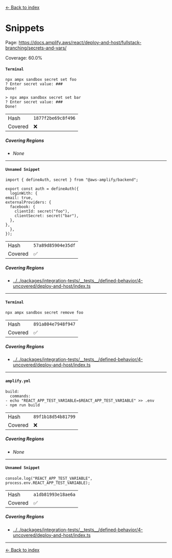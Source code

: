 [<- Back to index](../../../../../docs-pages.md)

#  Snippets

Page: https://docs.amplify.aws/react/deploy-and-host/fullstack-branching/secrets-and-vars/

Coverage: 60.0%

#### `Terminal`

~~~
npx ampx sandbox secret set foo
? Enter secret value: ###
Done!

> npx ampx sandbox secret set bar
? Enter secret value: ###
Done!

~~~

| | |
| -- | -- |
| Hash | `1877f2be69c8f496` |
| Covered | ❌ |

##### Covering Regions

- *None*

---

#### `Unnamed Snippet`

~~~
import { defineAuth, secret } from "@aws-amplify/backend";

export const auth = defineAuth({
  loginWith: {
email: true,
externalProviders: {
  facebook: {
    clientId: secret("foo"),
    clientSecret: secret("bar"),
  },
},
  },
});

~~~

| | |
| -- | -- |
| Hash | `57a89d85904e35df` |
| Covered | ✅ |

##### Covering Regions

- [../../packages/integration-tests/\_\_tests\_\_/defined-behavior/4-uncovered/deploy-and-host/index.ts](../../../../../../../packages/integration-tests/__tests__/defined-behavior/4-uncovered/deploy-and-host/index.ts#18)

---

#### `Terminal`

~~~
npx ampx sandbox secret remove foo

~~~

| | |
| -- | -- |
| Hash | `891a804e7948f947` |
| Covered | ✅ |

##### Covering Regions

- [../../packages/integration-tests/\_\_tests\_\_/defined-behavior/4-uncovered/deploy-and-host/index.ts](../../../../../../../packages/integration-tests/__tests__/defined-behavior/4-uncovered/deploy-and-host/index.ts#18)

---

#### `amplify.yml`

~~~
build:
  commands:
- echo "REACT_APP_TEST_VARIABLE=$REACT_APP_TEST_VARIABLE" >> .env
- npm run build

~~~

| | |
| -- | -- |
| Hash | `89f1b18d54b81799` |
| Covered | ❌ |

##### Covering Regions

- *None*

---

#### `Unnamed Snippet`

~~~
console.log("REACT_APP_TEST_VARIABLE", process.env.REACT_APP_TEST_VARIABLE);

~~~

| | |
| -- | -- |
| Hash | `a1db81993e18ae6a` |
| Covered | ✅ |

##### Covering Regions

- [../../packages/integration-tests/\_\_tests\_\_/defined-behavior/4-uncovered/deploy-and-host/index.ts](../../../../../../../packages/integration-tests/__tests__/defined-behavior/4-uncovered/deploy-and-host/index.ts#16)

---

[<- Back to index](../../../../../docs-pages.md)
